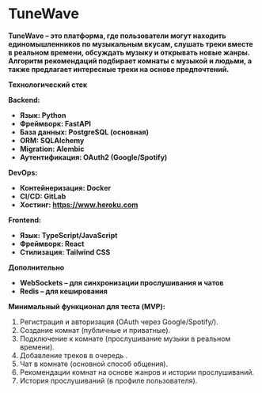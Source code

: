 # TuneWave

**TuneWave – это платформа, где пользователи могут находить единомышленников по музыкальным вкусам, слушать треки вместе в реальном времени, обсуждать музыку и открывать новые жанры. Алгоритм рекомендаций подбирает комнаты с музыкой и людьми, а также предлагает интересные треки на основе предпочтений.**

**Технологический стек**

**Backend:**
 - **Язык: Python**
 - **Фреймворк: FastAPI**
 - **База данных: PostgreSQL (основная)**
 - **ORM: SQLAlchemy**
 - **Migration: Alembic**
 - **Аутентификация: OAuth2 (Google/Spotify)**

**DevOps:**
 - **Контейнеризация: Docker**
 - **CI/CD: GitLab**
 - **Хостинг: https://www.heroku.com**

**Frontend:**
 - **Язык: TypeScript/JavaScript**
 - **Фреймворк: React**
 - **Стилизация: Tailwind CSS**

**Дополнительно**
 - **WebSockets – для синхронизации прослушивания и чатов**
 - **Redis – для кеширования**

**Минимальный функционал для теста (MVP):**
 1. Регистрация и авторизация (OAuth через Google/Spotify/). 
 2. Создание комнат (публичные и приватные). 
 3. Подключение к комнате (прослушивание музыки в реальном времени). 
 4. Добавление треков в очередь . 
 5. Чат в комнате (основной способ общения).
 6. Рекомендации комнат на основе жанров и истории прослушиваний.
 7. История прослушиваний (в профиле пользователя).
